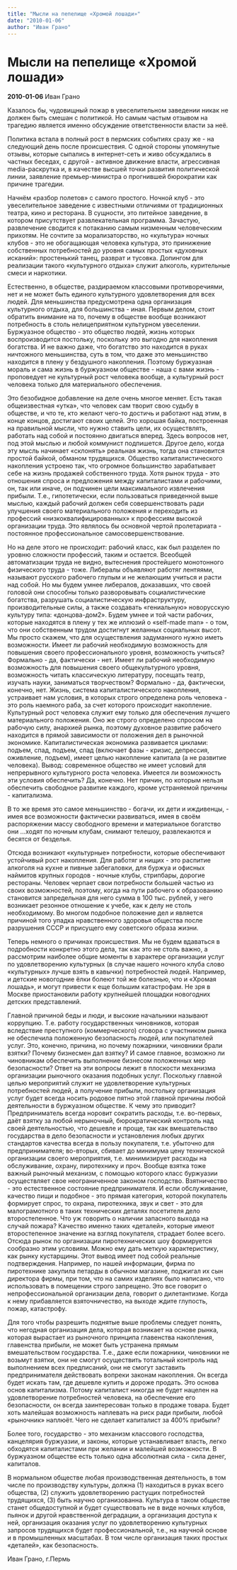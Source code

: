 ```yaml
---
title: "Мысли на пепелище «Хромой лошади»"
date: "2010-01-06"
author: "Иван Грано"
---
```


# Мысли на пепелище «Хромой лошади»

**2010-01-06** Иван Грано

Казалось бы, чудовищный пожар в увеселительном заведении никак не должен быть смешан с политикой. Но самым частым отзывом на трагедию является именно обсуждение ответственности власти за неё. 



Политика встала в полный рост в пермских событиях сразу же - на следующий день после происшествия. С одной стороны упомянутые отзывы, которые сыпались в интернет-сеть и живо обсуждались в частных беседах, с другой - активное движение власти, агрессивная media-раскрутка и, в качестве высшей точки развития политической линии, заявление премьер-министра о прогнившей бюрократии как причине трагедии. 



Начнём «разбор полетов» с самого простого. Ночной клуб - это увеселительное заведение с известными отличиями от традиционных театра, кино и ресторана. В сущности, это питейное заведение, в котором присутствует развлекательная программа. Зачастую, развлечение сводится к потаканию самым низменным человеческим прихотям. Не сочтите за морализаторство, но «культура» ночных клубов - это не обогащающая человека культура, это принижение собственных потребностей до уровня самых простых «духовных исканий»: простенький танец, разврат и тусовка. Допингом для реализации такого «культурного отдыха» служит алкоголь, курительные смеси и наркотики.



Естественно, в обществе, раздираемом классовыми противоречиями, нет и не может быть единого культурного удовлетворения для всех людей. Для меньшинства предусмотрена одна организация культурного отдыха, для большинства - иная. Первым делом, стоит обратить внимание на то, почему в обществе вообще возникают потребность в столь нелицеприятном культурном увеселении. Буржуазное общество - это общество людей, жизнь которых воспроизводится постольку, поскольку это выгодно для накопления богатства. И не важно даже, что богатство это находится в руках ничтожного меньшинства, суть в том, что даже это меньшинство находится в плену у бездушного накопления. Поэтому буржуазная мораль и сама жизнь в буржуазном обществе - наша с вами жизнь - проповедует не культурный рост человека вообще, а культурный рост человека только для материального обеспечения. 



Это безобидное добавление на деле очень многое меняет. Есть такая общеизвестная «утка», что человек сам творит свою судьбу в обществе, и что те, кто желают чего-то достичь и работают над этим, в конце концов, достигают своих целей. Это хорошая байка, построенная на правильной мысли, что нужно ставить цели, их осуществлять, работать над собой и постоянно двигаться вперед. Здесь вопросов нет, под этой мыслью и любой коммунист подпишется. Другое дело, когда эту мысль начинает «склонять» реальная жизнь, тогда она становится простой байкой, обманом трудящихся. Общество капиталистического накопления устроено так, что огромное большинство зарабатывает себе на жизнь продажей собственного труда. Хотя рынок труда - это отношения спроса и предложения между капиталистами и рабочими, он, так или иначе, он подчинен цели максимального извлечения прибыли. Т.е., гипотетически, если пользоваться приведенной выше мыслью, каждый рабочий должен себя совершенствовать ради улучшения своего материального положения и переходить из профессий «низкоквалифицированных» к профессиям высокой организации труда. Это являлось бы основной чертой пролетариата - постоянное профессиональное самосовершенствование. 



Но на деле этого не происходит: рабочий класс, как был разделен по уровню сложности профессий, таким и остается. Всеобщей автоматизации труда не видно, вытеснения простейшего монотонного физического труда - тоже. Либералы объявляют работяг лентяями, называют русского рабочего глупым и не желающим учиться и расти над собой. Но мы будем умнее либералов, доказавших, что своей головой они способны только разворовывать социалистические богатства, разрушать социалистическую инфраструктуру, производительные силы, а также создавать «гениальную» новорусскую культуру типа: «донцова-дом2». Будем умнее и той части рабочих, которые находятся в плену у тех же иллюзий о «self-made man» - о том, что они собственным трудом достигнут желанных социальных высот. Мы просто скажем, что для осуществления задуманного нужно иметь возможности. Имеет ли рабочий необходимую возможность для повышения своего профессионального уровня, возможность учиться? Формально - да, фактически - нет. Имеет ли рабочий необходимую возможность для повышения своего общекультурного уровня, возможность читать классическую литературу, посещать театр, изучать науки, заниматься творчеством? Формально - да, фактически, конечно, нет. Жизнь, система капиталистического накопления, устраивает нам условия, в которых строго определена роль человека - это роль наемного раба, за счет которого происходит накопление. Культурный рост человека служит ему только для обеспечения лучшего материального положения. Оно же строго определено спросом на рабочую силу, анархией рынка, поэтому духовное развитие рабочего находится в прямой зависимости от положения дел в рыночной экономике. Капиталистическая экономика развивается циклами: подъем, спад, подъем, спад (включает фазы - кризис, депрессия, оживление, подъем), имеет целью накопление капитала (а не развитие человека). Вывод: современное общество не имеет условий для непрерывного культурного роста человека. Имеется ли возможность эти условия обеспечить? Да, конечно. Нет причин, по которым нельзя обеспечить свободное развитие каждого, кроме устраняемой причины - капитализма.



В то же время это самое меньшинство - богачи, их дети и иждивенцы, - имея все возможности фактически развиваться, имея в своём распоряжении массу свободного времени и материальное богатство они ...ходят по ночным клубам, снимают телешоу, развлекаются и бесятся от безделья.



Отсюда возникают «культурные» потребности, которые обеспечивают устойчивый рост накопления. Для работяг и нищих - это распитие алкоголя на кухне и пивные забегаловки, для буржуа и офисных наймитов крупных городов - ночные клубы, стрипбары, дорогие рестораны. Человек черпает свои потребности большей частью из своих возможностей, поэтому, когда на пути рабочего к образованию становится запредельная для него сумма в 100 тыс. рублей, у него возникает резонное отношение к учебе, как к делу не столь необходимому. Во многом подобное положение дел и является причиной того упадка нравственного здоровья общества после разрушения СССР и присущего ему советского образа жизни.



Теперь немного о причинах происшествия. Мы не будем вдаваться в подробности конкретно этого дела, так как это не столь важно, а рассмотрим наиболее общие моменты в характере организации услуг по удовлетворению культурных (в случае нашего ночного клуба слово «культурных» лучше взять в кавычки) потребностей людей. Например, и детские новогодние ёлки болеют той же болезнью, что и «Хромая лошадь», и могут привести к еще большим катастрофам. Не зря в Москве приостановили работу крупнейшей площадки новогодних детских представлений.



Главной причиной беды и люди, и высокие начальники называют коррупцию. Т.е. работу государственных чиновников, которая вследствие преступного (коммерческого) сговора с участником рынка не обеспечила положенную безопасность людей, или покупателей услуг. Это, конечно, причина, но почему пожарники, чиновники брали взятки? Почему бизнесмен дал взятку? И самое главное, возможно ли чиновникам обеспечить выполнение бизнесом положенных мер безопасности? Ответ на эти вопросы лежит в плоскости механизма организации рыночного оказания подобных услуг. Поскольку главной целью мероприятий служит не удовлетворение культурных потребностей людей, а получение прибыли, постольку организация услуг будет всегда носить родовое пятно этой главной причины любой деятельности в буржуазном обществе. К чему это приводит? Предприниматель всегда норовит сократить расходы, т.е. во-первых, даёт взятку за любой нерыночный, бюрократический контроль над своей деятельностью, что дешевле и проще, так как вмешательство государства в дело безопасности и установления любых других стандартов качества всегда в пользу покупателя, т.е. убыточно для предпринимателя; во-вторых, сбивает до минимума цену технической организации своего мероприятия, т.е. минимизирует расходы на обслуживание, охрану, пиротехнику и проч. Вообще взятка тоже важный рыночный механизм, с помощью которого класс буржуазии осуществляет свое неограниченное законом господство. Взятничество - это естественное состояние предпринимателя. И если обслуживание, качество пищи и подобное - это прямая категория, которой покупатель формирует спрос, то охрана, пиротехника, звук и свет - это для малограмотного в таких технических деталях посетителя дело второстепенное. Что уж говорить о наличии запасного выхода на случай пожара? Качество именно таких «деталей», которые имеют второстепенное значение на взгляд покупателя, страдает более всего. Отсюда рынок по организации пиротехнических шоу формируется сообразно этим условиям. Можно ему дать меткую характеристику, как рынку кустарщины. Этот вывод имеет под собой реальные подтверждения. Например, по нашей информации, фирма по пиротехнике закупила петарды в обычном магазине, поджигал их сын директора фирмы, при том, что на самих изделиях было написано, что использовать в помещении строго запрещено. Это все говорит о непрофессиональной организации дела, говорит о дилетантизме. Когда к нему прибавляется взяточничество, на выходе ждите глупость, пожар, катастрофу.



Для того чтобы разрешить поднятые выше проблемы следует понять, что негодная организация дела, которая возникает на основе рынка, которая вырастает из рыночного принципа главенства накопления, главенства прибыли, не может быть устранена прямым вмешательством государства. Т.е., даже если пожарники, чиновники не возьмут взятки, они не смогут осуществить тотальный контроль над выполнением всех предписаний, они не смогут заставить предпринимателя действовать вопреки законам накопления. Он всегда будет искать там, где дешевле купить и дороже продать. Это основа основ капитализма. Потому капиталист никогда не будет нацелен на удовлетворение потребностей человека, на обеспечение его безопасности, он всегда заинтересован только в продаже товара. Будет хоть малейшая возможность наплевать на риск ради прибыли, любой «рыночник» наплюёт. Чего не сделает капиталист за 400% прибыли?



Более того, государство - это механизм классового господства, канцелярия буржуазии, и законы, которые устанавливает власть, легко обходятся капиталистами при желании и малейшей возможности. В буржуазном обществе есть только одна абсолютная сила - сила денег, капиталов. 



В нормальном обществе любая производственная деятельность, в том числе по производству культуры, должна (1) находиться в руках всего общества, (2) служить удовлетворению растущих потребностей трудящихся, (3) быть научно организованна. Культура в таком обществе станет общедоступной и будет существовать не в виде ночных клубов, пьянок и другой нравственной деградации, а организация доступа к ней, организация оказания услуг по удовлетворению культурных запросов трудящихся будет профессиональной, т.е., на научной основе и в промышленных масштабах. В том числе организация таких простых «деталей», как безопасность.

Иван Грано, г.Пермь